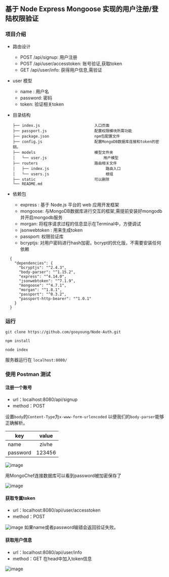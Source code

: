 ## 基于 Node Express Mongoose 实现的用户注册/登陆权限验证

### 项目介绍

* 路由设计
    * POST /api/signup: 用户注册
    * POST /api/user/accesstoken: 账号验证,获取token
    * GET /api/user/info: 获得用户信息,需验证

* user 模型
    * name : 用户名
    * password: 密码
    * token: 验证相关token
    
* 目录结构
                  
      ├── index.js                        入口页面
      ├── passport.js                     配置权限模块所需功能
      ├── package.json                    npm包配置文件
      ├── config.js                       配置MongoDB数据库连接和token的密钥。
      ├── models                          模型文件夹    
      │   └── user.js                         用户模型
      ├── routers                         路由相关文件    
      │   ├── index.js                         路由入口
      │   └── users.js                         根组    
      ├── static                          可以删除
      └── README.md  

* 依赖包
    * express : 基于 Node.js 平台的 web 应用开发框架
    * mongoose: 与MongoDB数据库进行交互的框架,需提前安装好mongodb并开启mongodb服务
    * morgan: 将程序请求过程的信息显示在Terminal中，方便调试
    * jsonwebtoken : 用来生成token
    * passport: 权限验证库
    * bcryptjs: 对用户密码进行hash加密。bcrypt的优化版，不需要安装任何依赖

```
  {
    "dependencies": {
      "bcryptjs": "^2.4.3",
      "body-parser": "^1.15.2",
      "express": "^4.14.0",
      "jsonwebtoken": "^7.1.9",
      "mongoose": "^4.7.1",
      "morgan": "^1.8.1",
      "passport": "^0.3.2",
      "passport-http-bearer": "^1.0.1"
    }
  }

```

### 运行  

`git clone https://github.com/gooyoung/Node-Auth.git`  

`npm install`  

`node index`

服务器运行在 `localhost:8080/`

### 使用 Postman 测试

#### 注册一个账号  

* url：localhost:8080/api/signup
* method：POST   

设置`body`的`Content-Type`为`x-www-form-urlencoded` 以便我们的`body-parser`能够正确解析。   

| key      | value  |
| -------- | :----: |
| name     | zivhe  |
| password | 123456 | 

![image](https://github.com/gooyoung/Node-Auth/tree/master/static/1.jpg)

用MongoChef连接数据库可以看到password被加密保存了  

![image](https://github.com/gooyoung/Node-Auth/tree/master/static/2.jpg)

#### 获取专属token   

* url：localhost:8080/api/user/accesstoken
* method：POST 

![image](https://github.com/gooyoung/Node-Auth/tree/master/static/3.jpg)
  如果name或者password输错会返回验证失败。

#### 获取用户信息
  
* url：localhost:8080/api/user/info
* method：GET 
在head中加入token信息

![image](https://github.com/gooyoung/Node-Auth/tree/master/static/4.jpg)

